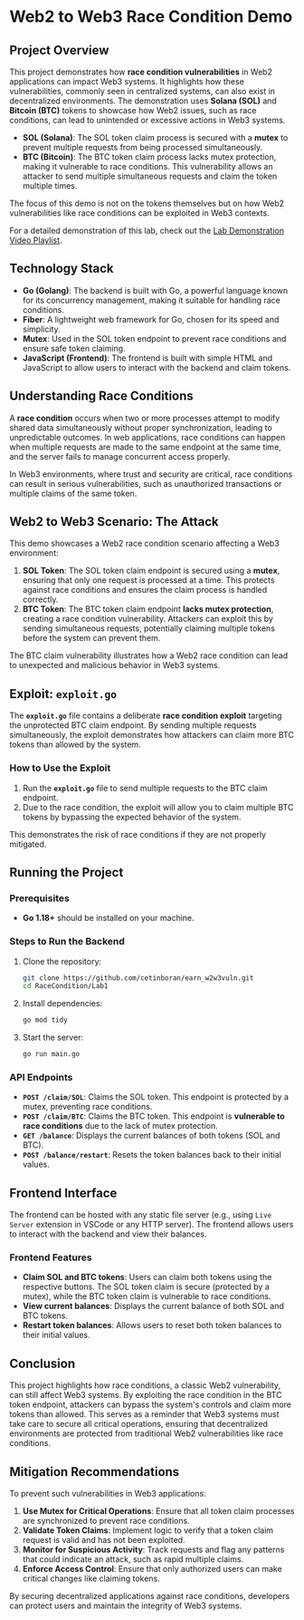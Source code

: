 # Web2 to Web3 Race Condition Demo

## Project Overview

This project demonstrates how **race condition vulnerabilities** in Web2 applications can impact Web3 systems. It highlights how these vulnerabilities, commonly seen in centralized systems, can also exist in decentralized environments. The demonstration uses **Solana (SOL)** and **Bitcoin (BTC)** tokens to showcase how Web2 issues, such as race conditions, can lead to unintended or excessive actions in Web3 systems.

- **SOL (Solana)**: The SOL token claim process is secured with a **mutex** to prevent multiple requests from being processed simultaneously.
- **BTC (Bitcoin)**: The BTC token claim process lacks mutex protection, making it vulnerable to race conditions. This vulnerability allows an attacker to send multiple simultaneous requests and claim the token multiple times.

The focus of this demo is not on the tokens themselves but on how Web2 vulnerabilities like race conditions can be exploited in Web3 contexts.

For a detailed demonstration of this lab, check out the [Lab Demonstration Video Playlist](https://www.youtube.com/watch?v=hAcSu7oFjr8&list=PLVW6r8PSLZe7MU2yoHFxRZVtPHn2xxmfX&index=1).

## Technology Stack

- **Go (Golang)**: The backend is built with Go, a powerful language known for its concurrency management, making it suitable for handling race conditions.
- **Fiber**: A lightweight web framework for Go, chosen for its speed and simplicity.
- **Mutex**: Used in the SOL token endpoint to prevent race conditions and ensure safe token claiming.
- **JavaScript (Frontend)**: The frontend is built with simple HTML and JavaScript to allow users to interact with the backend and claim tokens.

## Understanding Race Conditions

A **race condition** occurs when two or more processes attempt to modify shared data simultaneously without proper synchronization, leading to unpredictable outcomes. In web applications, race conditions can happen when multiple requests are made to the same endpoint at the same time, and the server fails to manage concurrent access properly.

In Web3 environments, where trust and security are critical, race conditions can result in serious vulnerabilities, such as unauthorized transactions or multiple claims of the same token.

## Web2 to Web3 Scenario: The Attack

This demo showcases a Web2 race condition scenario affecting a Web3 environment:

1. **SOL Token**: The SOL token claim endpoint is secured using a **mutex**, ensuring that only one request is processed at a time. This protects against race conditions and ensures the claim process is handled correctly.
2. **BTC Token**: The BTC token claim endpoint **lacks mutex protection**, creating a race condition vulnerability. Attackers can exploit this by sending simultaneous requests, potentially claiming multiple tokens before the system can prevent them.

The BTC claim vulnerability illustrates how a Web2 race condition can lead to unexpected and malicious behavior in Web3 systems.

## Exploit: `exploit.go`

The **`exploit.go`** file contains a deliberate **race condition exploit** targeting the unprotected BTC claim endpoint. By sending multiple requests simultaneously, the exploit demonstrates how attackers can claim more BTC tokens than allowed by the system.

### How to Use the Exploit

1. Run the **`exploit.go`** file to send multiple requests to the BTC claim endpoint.
2. Due to the race condition, the exploit will allow you to claim multiple BTC tokens by bypassing the expected behavior of the system.

This demonstrates the risk of race conditions if they are not properly mitigated.

## Running the Project

### Prerequisites

- **Go 1.18+** should be installed on your machine.

### Steps to Run the Backend

1. Clone the repository:

   ```bash
   git clone https://github.com/cetinboran/earn_w2w3vuln.git
   cd RaceCondition/Lab1
   ```

2. Install dependencies:

   ```bash
   go mod tidy
   ```

3. Start the server:

   ```bash
   go run main.go
   ```

### API Endpoints

- **`POST /claim/SOL`**: Claims the SOL token. This endpoint is protected by a mutex, preventing race conditions.
- **`POST /claim/BTC`**: Claims the BTC token. This endpoint is **vulnerable to race conditions** due to the lack of mutex protection.
- **`GET /balance`**: Displays the current balances of both tokens (SOL and BTC).
- **`POST /balance/restart`**: Resets the token balances back to their initial values.

## Frontend Interface

The frontend can be hosted with any static file server (e.g., using `Live Server` extension in VSCode or any HTTP server). The frontend allows users to interact with the backend and view their balances.

### Frontend Features

- **Claim SOL and BTC tokens**: Users can claim both tokens using the respective buttons. The SOL token claim is secure (protected by a mutex), while the BTC token claim is vulnerable to race conditions.
- **View current balances**: Displays the current balance of both SOL and BTC tokens.
- **Restart token balances**: Allows users to reset both token balances to their initial values.

## Conclusion

This project highlights how race conditions, a classic Web2 vulnerability, can still affect Web3 systems. By exploiting the race condition in the BTC token endpoint, attackers can bypass the system's controls and claim more tokens than allowed. This serves as a reminder that Web3 systems must take care to secure all critical operations, ensuring that decentralized environments are protected from traditional Web2 vulnerabilities like race conditions.

## Mitigation Recommendations

To prevent such vulnerabilities in Web3 applications:

1. **Use Mutex for Critical Operations**: Ensure that all token claim processes are synchronized to prevent race conditions.
2. **Validate Token Claims**: Implement logic to verify that a token claim request is valid and has not been exploited.
3. **Monitor for Suspicious Activity**: Track requests and flag any patterns that could indicate an attack, such as rapid multiple claims.
4. **Enforce Access Control**: Ensure that only authorized users can make critical changes like claiming tokens.

By securing decentralized applications against race conditions, developers can protect users and maintain the integrity of Web3 systems.
